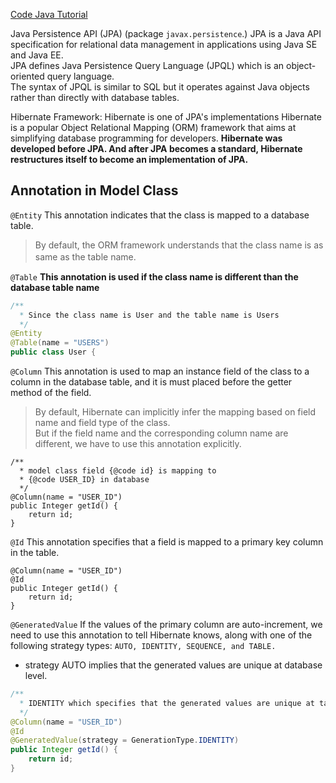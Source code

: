[Code Java Tutorial](https://www.codejava.net/frameworks/hibernate/java-hibernate-jpa-annotations-tutorial-for-beginners)  


Java Persistence API (JPA) (package `javax.persistence`.)
JPA is a Java API specification for relational data management in applications using Java SE and Java EE.   
JPA defines Java Persistence Query Language (JPQL) which is an object-oriented query language.   
The syntax of JPQL is similar to SQL but it operates against Java objects rather than directly with database tables.

Hibernate Framework:
Hibernate is one of JPA's implementations
Hibernate is a popular Object Relational Mapping (ORM) framework that aims at simplifying database programming for developers.
**Hibernate was developed before JPA. And after JPA becomes a standard, Hibernate restructures itself to become an implementation of JPA.**


## Annotation in Model Class
`@Entity`
This annotation indicates that the class is mapped to a database table.  
> By default, the ORM framework understands that the class name is as same as the table name.　　  

`@Table`
**This annotation is used if the class name is different than the database table name**  
```java
/**
  * Since the class name is User and the table name is Users
  */
@Entity
@Table(name = "USERS")
public class User {
```

`@Column`
This annotation is used to map an instance field of the class to a column in the database table, and it is must placed before the getter method of the field. 
> By default, Hibernate can implicitly infer the mapping based on field name and field type of the class.    
> But if the field name and the corresponding column name are different, we have to use this annotation explicitly.   

```
/**
  * model class field {@code id} is mapping to
  * {@code USER_ID} in database
  */
@Column(name = "USER_ID")
public Integer getId() {
    return id;
}
```

`@Id`
This annotation specifies that a field is mapped to a primary key column in the table. 
```
@Column(name = "USER_ID")
@Id
public Integer getId() {
    return id;
}
```

`@GeneratedValue`
If the values of the primary column are auto-increment, we need to use this annotation to tell Hibernate knows, along with one of the following strategy types: 
`AUTO, IDENTITY, SEQUENCE, and TABLE.` 

- strategy AUTO implies that the generated values are unique at database level.

```java
/**
  * IDENTITY which specifies that the generated values are unique at table level
  */
@Column(name = "USER_ID")
@Id
@GeneratedValue(strategy = GenerationType.IDENTITY)
public Integer getId() {
    return id;
}
```

